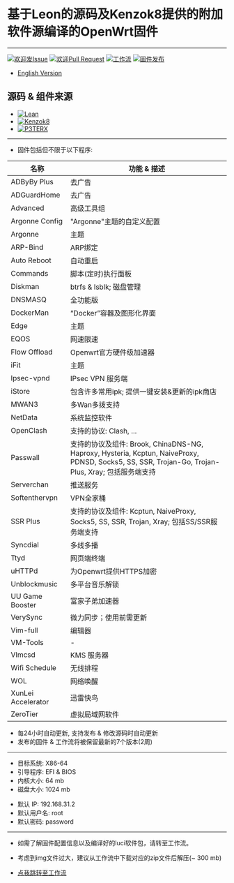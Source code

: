 # 基于Leon的源码及Kenzok8提供的附加软件源编译的OpenWrt固件

----

[1]: https://img.shields.io/badge/Issue-Welcome-brightgreen
[2]: https://github.com/Neurotoxin0/OpenWrt/issues/new
[3]: https://img.shields.io/badge/PRs-Welcome-brightgreen
[4]: https://github.com/Neurotoxin0/OpenWrt/pulls
[5]: https://img.shields.io/github/workflow/status/Neurotoxin0/OpenWrt/Project%20Openwrt%20CL
[6]: https://github.com/Neurotoxin0/OpenWrt/actions
[7]: https://img.shields.io/github/v/release/Neurotoxin0/OpenWrt
[8]: https://github.com/Neurotoxin0/OpenWrt/releases

[![欢迎发Issue][1]][2]
[![欢迎Pull Request][3]][4]
[![工作流][5]][6]
[![固件发布][7]][8]
- [English Version](https://github.com/Neurotoxin0/OpenWrt/blob/master/README_EN.md "English Version")


## 源码 & 组件来源
+ [![Lean](https://img.shields.io/badge/OpenWrt%20Source%20Code-Lean-brightgreen?style=flat-square&logo=appveyor)](https://github.com/coolsnowwolf/lede) 
+ [![Kenzok8](https://img.shields.io/badge/OpenWrt%20Extra%20Packages-Kenzok8-brightgreen?style=flat-square&logo=appveyor)](https://github.com/kenzok8/openwrt-packages) 
+ [![P3TERX](https://img.shields.io/badge/Github%20WorkFlow%20Auto%20Build-P3TERX-brightgreen?style=flat-square&logo=appveyor)](https://github.com/P3TERX/Actions-OpenWrt)

----

+ 固件包括但不限于以下程序: 

|名称|功能 & 描述
-|-
|ADByBy Plus|去广告|
|ADGuardHome|去广告|
|Advanced|高级工具组|
|Argonne Config|"Argonne"主题的自定义配置|
|Argonne|主题|
|ARP-Bind|ARP绑定|
|Auto Reboot|自动重启|
|Commands|脚本(定时)执行面板|
|Diskman|btrfs & lsblk; 磁盘管理|
|DNSMASQ|全功能版|
|DockerMan|“Docker”容器及图形化界面|
|Edge|主题|
|EQOS|网速限速|
|Flow Offload|Openwrt官方硬件级加速器|
|iFit|主题|
|Ipsec-vpnd|IPsec VPN 服务端|
|iStore|包含许多常用ipk; 提供一键安装&更新的ipk商店|
|MWAN3|多Wan多拨支持|
|NetData|系统监控软件|
|OpenClash|支持的协议: Clash, ...|
|Passwall|支持的协议及组件: Brook, ChinaDNS-NG, Haproxy, Hysteria, Kcptun, NaiveProxy, PDNSD, Socks5, SS, SSR, Trojan-Go, Trojan-Plus, Xray; 包括服务端支持|
|Serverchan|推送服务|
|Softenthervpn|VPN全家桶|
|SSR Plus|支持的协议及组件: Kcptun, NaiveProxy, Socks5, SS, SSR, Trojan, Xray; 包括SS/SSR服务端支持|
|Syncdial|多线多播|
|Ttyd|网页端终端|
|uHTTPd|为Openwrt提供HTTPS加密|
|Unblockmusic|多平台音乐解锁|
|UU Game Booster|富家子弟加速器|
|VerySync|微力同步；使用前需更新|
|Vim-full|编辑器|
|VM-Tools|-|
|Vlmcsd|KMS 服务器|
|Wifi Schedule|无线排程|
|WOL|网络唤醒|
|XunLei Accelerator|迅雷快鸟|
|ZeroTier|虚拟局域网软件|

- 每24小时自动更新, 支持发布 & 修改源码时自动更新
- 发布的固件 & 工作流将被保留最新的7个版本(2周)

----

- 目标系统: X86-64
- 引导程序: EFI & BIOS
- 内核大小: 64 mb
- 磁盘大小: 1024 mb
+ 默认 IP: 192.168.31.2
+ 默认用户名: root
+ 默认密码: password

----

+ 如需了解固件配置信息以及编译好的luci软件包，请转至工作流。
- 考虑到img文件过大，建议从工作流中下载对应的zip文件后解压(~ 300 mb) 
+ [点我跳转至工作流](https://github.com/Neurotoxin0/OpenWrt/actions "工作流")
